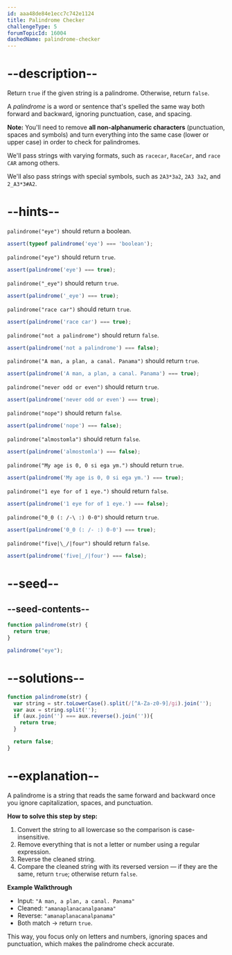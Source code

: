 ```yaml
---
id: aaa48de84e1ecc7c742e1124
title: Palindrome Checker
challengeType: 5
forumTopicId: 16004
dashedName: palindrome-checker
---
```


# --description--

Return `true` if the given string is a palindrome. Otherwise, return `false`.

A <dfn>palindrome</dfn> is a word or sentence that's spelled the same way both forward and backward, ignoring punctuation, case, and spacing.

**Note:** You'll need to remove **all non-alphanumeric characters** (punctuation, spaces and symbols) and turn everything into the same case (lower or upper case) in order to check for palindromes.

We'll pass strings with varying formats, such as `racecar`, `RaceCar`, and `race CAR` among others.

We'll also pass strings with special symbols, such as `2A3*3a2`, `2A3 3a2`, and `2_A3*3#A2`.

# --hints--

`palindrome("eye")` should return a boolean.

```js
assert(typeof palindrome('eye') === 'boolean');
```

`palindrome("eye")` should return `true`.

```js
assert(palindrome('eye') === true);
```

`palindrome("_eye")` should return `true`.

```js
assert(palindrome('_eye') === true);
```

`palindrome("race car")` should return `true`.

```js
assert(palindrome('race car') === true);
```

`palindrome("not a palindrome")` should return `false`.

```js
assert(palindrome('not a palindrome') === false);
```

`palindrome("A man, a plan, a canal. Panama")` should return `true`.

```js
assert(palindrome('A man, a plan, a canal. Panama') === true);
```

`palindrome("never odd or even")` should return `true`.

```js
assert(palindrome('never odd or even') === true);
```

`palindrome("nope")` should return `false`.

```js
assert(palindrome('nope') === false);
```

`palindrome("almostomla")` should return `false`.

```js
assert(palindrome('almostomla') === false);
```

`palindrome("My age is 0, 0 si ega ym.")` should return `true`.

```js
assert(palindrome('My age is 0, 0 si ega ym.') === true);
```

`palindrome("1 eye for of 1 eye.")` should return `false`.

```js
assert(palindrome('1 eye for of 1 eye.') === false);
```

`palindrome("0_0 (: /-\ :) 0-0")` should return `true`.

```js
assert(palindrome('0_0 (: /- :) 0-0') === true);
```

`palindrome("five|\_/|four")` should return `false`.

```js
assert(palindrome('five|_/|four') === false);
```

# --seed--

## --seed-contents--

```js
function palindrome(str) {
  return true;
}

palindrome("eye");
```

# --solutions--

```js
function palindrome(str) {
  var string = str.toLowerCase().split(/[^A-Za-z0-9]/gi).join('');
  var aux = string.split('');
  if (aux.join('') === aux.reverse().join('')){
    return true;
  }

  return false;
}
```
# --explanation--

A palindrome is a string that reads the same forward and backward once you ignore capitalization, spaces, and punctuation.

**How to solve this step by step:**
1. Convert the string to all lowercase so the comparison is case-insensitive.
2. Remove everything that is not a letter or number using a regular expression.
3. Reverse the cleaned string.
4. Compare the cleaned string with its reversed version — if they are the same, return `true`; otherwise return `false`.

**Example Walkthrough**
- Input: `"A man, a plan, a canal. Panama"`
- Cleaned: `"amanaplanacanalpanama"`
- Reverse: `"amanaplanacanalpanama"`
- Both match → return `true`.

This way, you focus only on letters and numbers, ignoring spaces and punctuation, which makes the palindrome check accurate.
